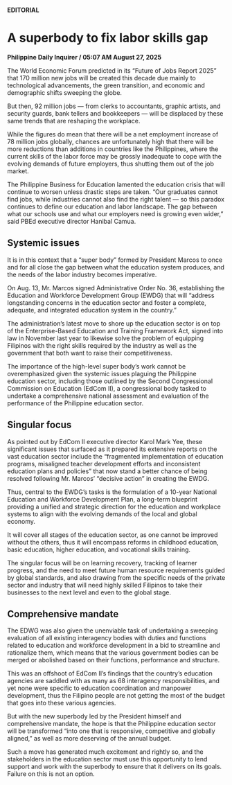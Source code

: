 **EDITORIAL**

# A superbody to fix labor skills gap

****Philippine Daily Inquirer / 05:07 AM August 27, 2025****

The World Economic Forum predicted in its “Future of Jobs Report 2025” that 170 million new jobs will be created this decade due mainly to technological advancements, the green transition, and economic and demographic shifts sweeping the globe.

But then, 92 million jobs — from clerks to accountants, graphic artists, and security guards, bank tellers and bookkeepers — will be displaced by these same trends that are reshaping the workplace.

While the figures do mean that there will be a net employment increase of 78 million jobs globally, chances are unfortunately high that there will be more reductions than additions in countries like the Philippines, where the current skills of the labor force may be grossly inadequate to cope with the evolving demands of future employers, thus shutting them out of the job market.

The Philippine Business for Education lamented the education crisis that will continue to worsen unless drastic steps are taken. “Our graduates cannot find jobs, while industries cannot also find the right talent — so this paradox continues to define our education and labor landscape. The gap between what our schools use and what our employers need is growing even wider,” said PBEd executive director Hanibal Camua.

## Systemic issues

It is in this context that a “super body” formed by President Marcos to once and for all close the gap between what the education system produces, and the needs of the labor industry becomes imperative.

On Aug. 13, Mr. Marcos signed Administrative Order No. 36, establishing the Education and Workforce Development Group (EWDG) that will “address longstanding concerns in the education sector and foster a complete, adequate, and integrated education system in the country.”

The administration’s latest move to shore up the education sector is on top of the Enterprise-Based Education and Training Framework Act, signed into law in November last year to likewise solve the problem of equipping Filipinos with the right skills required by the industry as well as the government that both want to raise their competitiveness.

The importance of the high-level super body’s work cannot be overemphasized given the systemic issues plaguing the Philippine education sector, including those outlined by the Second Congressional Commission on Education (EdCom II), a congressional body tasked to undertake a comprehensive national assessment and evaluation of the performance of the Philippine education sector.

## Singular focus

As pointed out by EdCom II executive director Karol Mark Yee, these significant issues that surfaced as it prepared its extensive reports on the vast education sector include the “fragmented implementation of education programs, misaligned teacher development efforts and inconsistent education plans and policies” that now stand a better chance of being resolved following Mr. Marcos’ “decisive action” in creating the EWDG.

Thus, central to the EWDG’s tasks is the formulation of a 10-year National Education and Workforce Development Plan, a long-term blueprint providing a unified and strategic direction for the education and workplace systems to align with the evolving demands of the local and global economy.

It will cover all stages of the education sector, as one cannot be improved without the others, thus it will encompass reforms in childhood education, basic education, higher education, and vocational skills training.

The singular focus will be on learning recovery, tracking of learner progress, and the need to meet future human resource requirements guided by global standards, and also drawing from the specific needs of the private sector and industry that will need highly skilled Filipinos to take their businesses to the next level and even to the global stage.

## Comprehensive mandate

The EDWG was also given the unenviable task of undertaking a sweeping evaluation of all existing interagency bodies with duties and functions related to education and workforce development in a bid to streamline and rationalize them, which means that the various government bodies can be merged or abolished based on their functions, performance and structure.

This was an offshoot of EdCom II’s findings that the country’s education agencies are saddled with as many as 68 interagency responsibilities, and yet none were specific to education coordination and manpower development, thus the Filipino people are not getting the most of the budget that goes into these various agencies.

But with the new superbody led by the President himself and comprehensive mandate, the hope is that the Philippine education sector will be transformed “into one that is responsive, competitive and globally aligned,” as well as more deserving of the annual budget.

Such a move has generated much excitement and rightly so, and the stakeholders in the education sector must use this opportunity to lend support and work with the superbody to ensure that it delivers on its goals. Failure on this is not an option.